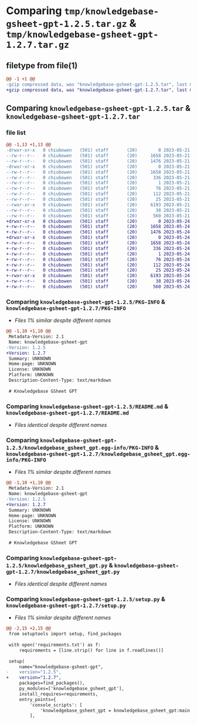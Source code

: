 # Comparing `tmp/knowledgebase-gsheet-gpt-1.2.5.tar.gz` & `tmp/knowledgebase-gsheet-gpt-1.2.7.tar.gz`

## filetype from file(1)

```diff
@@ -1 +1 @@
-gzip compressed data, was "knowledgebase-gsheet-gpt-1.2.5.tar", last modified: Sun May 21 18:57:42 2023, max compression
+gzip compressed data, was "knowledgebase-gsheet-gpt-1.2.7.tar", last modified: Wed May 24 06:38:45 2023, max compression
```

## Comparing `knowledgebase-gsheet-gpt-1.2.5.tar` & `knowledgebase-gsheet-gpt-1.2.7.tar`

### file list

```diff
@@ -1,13 +1,13 @@
-drwxr-xr-x   0 chiubowen   (501) staff       (20)        0 2023-05-21 18:57:42.529444 knowledgebase-gsheet-gpt-1.2.5/
--rw-r--r--   0 chiubowen   (501) staff       (20)     1658 2023-05-21 18:57:42.529301 knowledgebase-gsheet-gpt-1.2.5/PKG-INFO
--rw-r--r--   0 chiubowen   (501) staff       (20)     1476 2023-05-21 18:57:42.000000 knowledgebase-gsheet-gpt-1.2.5/README.md
-drwxr-xr-x   0 chiubowen   (501) staff       (20)        0 2023-05-21 18:57:42.529023 knowledgebase-gsheet-gpt-1.2.5/knowledgebase_gsheet_gpt.egg-info/
--rw-r--r--   0 chiubowen   (501) staff       (20)     1658 2023-05-21 18:57:42.000000 knowledgebase-gsheet-gpt-1.2.5/knowledgebase_gsheet_gpt.egg-info/PKG-INFO
--rw-r--r--   0 chiubowen   (501) staff       (20)      336 2023-05-21 18:57:42.000000 knowledgebase-gsheet-gpt-1.2.5/knowledgebase_gsheet_gpt.egg-info/SOURCES.txt
--rw-r--r--   0 chiubowen   (501) staff       (20)        1 2023-05-21 18:57:42.000000 knowledgebase-gsheet-gpt-1.2.5/knowledgebase_gsheet_gpt.egg-info/dependency_links.txt
--rw-r--r--   0 chiubowen   (501) staff       (20)       76 2023-05-21 18:57:42.000000 knowledgebase-gsheet-gpt-1.2.5/knowledgebase_gsheet_gpt.egg-info/entry_points.txt
--rw-r--r--   0 chiubowen   (501) staff       (20)      112 2023-05-21 18:57:42.000000 knowledgebase-gsheet-gpt-1.2.5/knowledgebase_gsheet_gpt.egg-info/requires.txt
--rw-r--r--   0 chiubowen   (501) staff       (20)       25 2023-05-21 18:57:42.000000 knowledgebase-gsheet-gpt-1.2.5/knowledgebase_gsheet_gpt.egg-info/top_level.txt
--rwxr-xr-x   0 chiubowen   (501) staff       (20)     6193 2023-05-21 18:57:42.000000 knowledgebase-gsheet-gpt-1.2.5/knowledgebase_gsheet_gpt.py
--rw-r--r--   0 chiubowen   (501) staff       (20)       38 2023-05-21 18:57:42.529497 knowledgebase-gsheet-gpt-1.2.5/setup.cfg
--rw-r--r--   0 chiubowen   (501) staff       (20)      560 2023-05-21 18:57:42.000000 knowledgebase-gsheet-gpt-1.2.5/setup.py
+drwxr-xr-x   0 chiubowen   (501) staff       (20)        0 2023-05-24 06:38:45.322763 knowledgebase-gsheet-gpt-1.2.7/
+-rw-r--r--   0 chiubowen   (501) staff       (20)     1658 2023-05-24 06:38:45.322647 knowledgebase-gsheet-gpt-1.2.7/PKG-INFO
+-rw-r--r--   0 chiubowen   (501) staff       (20)     1476 2023-05-24 06:38:45.000000 knowledgebase-gsheet-gpt-1.2.7/README.md
+drwxr-xr-x   0 chiubowen   (501) staff       (20)        0 2023-05-24 06:38:45.322474 knowledgebase-gsheet-gpt-1.2.7/knowledgebase_gsheet_gpt.egg-info/
+-rw-r--r--   0 chiubowen   (501) staff       (20)     1658 2023-05-24 06:38:45.000000 knowledgebase-gsheet-gpt-1.2.7/knowledgebase_gsheet_gpt.egg-info/PKG-INFO
+-rw-r--r--   0 chiubowen   (501) staff       (20)      336 2023-05-24 06:38:45.000000 knowledgebase-gsheet-gpt-1.2.7/knowledgebase_gsheet_gpt.egg-info/SOURCES.txt
+-rw-r--r--   0 chiubowen   (501) staff       (20)        1 2023-05-24 06:38:45.000000 knowledgebase-gsheet-gpt-1.2.7/knowledgebase_gsheet_gpt.egg-info/dependency_links.txt
+-rw-r--r--   0 chiubowen   (501) staff       (20)       76 2023-05-24 06:38:45.000000 knowledgebase-gsheet-gpt-1.2.7/knowledgebase_gsheet_gpt.egg-info/entry_points.txt
+-rw-r--r--   0 chiubowen   (501) staff       (20)      112 2023-05-24 06:38:45.000000 knowledgebase-gsheet-gpt-1.2.7/knowledgebase_gsheet_gpt.egg-info/requires.txt
+-rw-r--r--   0 chiubowen   (501) staff       (20)       25 2023-05-24 06:38:45.000000 knowledgebase-gsheet-gpt-1.2.7/knowledgebase_gsheet_gpt.egg-info/top_level.txt
+-rwxr-xr-x   0 chiubowen   (501) staff       (20)     6193 2023-05-24 06:38:45.000000 knowledgebase-gsheet-gpt-1.2.7/knowledgebase_gsheet_gpt.py
+-rw-r--r--   0 chiubowen   (501) staff       (20)       38 2023-05-24 06:38:45.322798 knowledgebase-gsheet-gpt-1.2.7/setup.cfg
+-rw-r--r--   0 chiubowen   (501) staff       (20)      560 2023-05-24 06:38:45.000000 knowledgebase-gsheet-gpt-1.2.7/setup.py
```

### Comparing `knowledgebase-gsheet-gpt-1.2.5/PKG-INFO` & `knowledgebase-gsheet-gpt-1.2.7/PKG-INFO`

 * *Files 1% similar despite different names*

```diff
@@ -1,10 +1,10 @@
 Metadata-Version: 2.1
 Name: knowledgebase-gsheet-gpt
-Version: 1.2.5
+Version: 1.2.7
 Summary: UNKNOWN
 Home-page: UNKNOWN
 License: UNKNOWN
 Platform: UNKNOWN
 Description-Content-Type: text/markdown
 
 # Knowledgebase GSheet GPT
```

### Comparing `knowledgebase-gsheet-gpt-1.2.5/README.md` & `knowledgebase-gsheet-gpt-1.2.7/README.md`

 * *Files identical despite different names*

### Comparing `knowledgebase-gsheet-gpt-1.2.5/knowledgebase_gsheet_gpt.egg-info/PKG-INFO` & `knowledgebase-gsheet-gpt-1.2.7/knowledgebase_gsheet_gpt.egg-info/PKG-INFO`

 * *Files 1% similar despite different names*

```diff
@@ -1,10 +1,10 @@
 Metadata-Version: 2.1
 Name: knowledgebase-gsheet-gpt
-Version: 1.2.5
+Version: 1.2.7
 Summary: UNKNOWN
 Home-page: UNKNOWN
 License: UNKNOWN
 Platform: UNKNOWN
 Description-Content-Type: text/markdown
 
 # Knowledgebase GSheet GPT
```

### Comparing `knowledgebase-gsheet-gpt-1.2.5/knowledgebase_gsheet_gpt.py` & `knowledgebase-gsheet-gpt-1.2.7/knowledgebase_gsheet_gpt.py`

 * *Files identical despite different names*

### Comparing `knowledgebase-gsheet-gpt-1.2.5/setup.py` & `knowledgebase-gsheet-gpt-1.2.7/setup.py`

 * *Files 1% similar despite different names*

```diff
@@ -2,15 +2,15 @@
 from setuptools import setup, find_packages
 
 with open('requirements.txt') as f:
     requirements = [line.strip() for line in f.readlines()]
 
 setup(
     name="knowledgebase-gsheet-gpt",
-    version="1.2.5",
+    version="1.2.7",
     packages=find_packages(),
     py_modules=['knowledgebase_gsheet_gpt'],
     install_requires=requirements,
     entry_points={
         'console_scripts': [
             'knowledgebase_gsheet_gpt = knowledgebase_gsheet_gpt:main',
         ],
```


